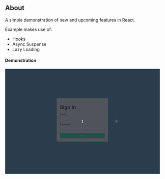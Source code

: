 ## About

A simple demonstration of new and upcoming features in React.

Example makes use of:

- Hooks
- Async Suspense
- Lazy Loading

#### Demonstration

<img src="public/preview.gif" width="600px"/>
